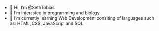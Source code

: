 - 👋 Hi, I’m @SethTobias
- 👀 I’m interested in programming and biology
- 🌱 I’m currently learning Web Development consiting of languages such as: HTML, CSS, JavaScript and SQL
